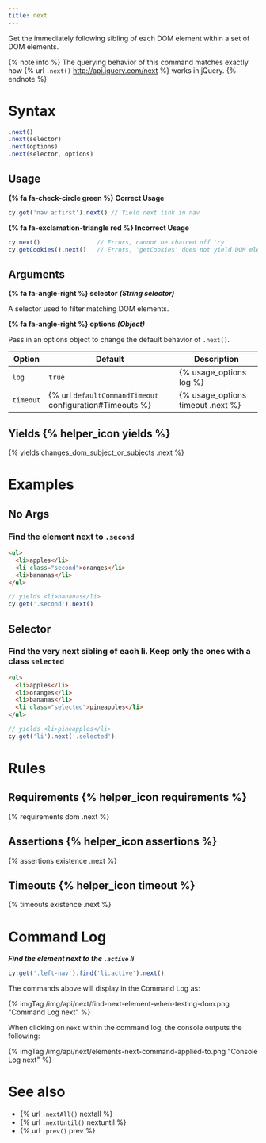 ```yaml
---
title: next
---
```


Get the immediately following sibling of each DOM element within a set of DOM elements.

{% note info %}
The querying behavior of this command matches exactly how {% url `.next()` http://api.jquery.com/next %} works in jQuery.
{% endnote %}

# Syntax

```javascript
.next()
.next(selector)
.next(options)
.next(selector, options)
```

## Usage

**{% fa fa-check-circle green %} Correct Usage**

```javascript
cy.get('nav a:first').next() // Yield next link in nav
```

**{% fa fa-exclamation-triangle red %} Incorrect Usage**

```javascript
cy.next()                // Errors, cannot be chained off 'cy'
cy.getCookies().next()   // Errors, 'getCookies' does not yield DOM element
```

## Arguments

**{% fa fa-angle-right %} selector**  ***(String selector)***

A selector used to filter matching DOM elements.

**{% fa fa-angle-right %} options**  ***(Object)***

Pass in an options object to change the default behavior of `.next()`.

Option | Default | Description
--- | --- | ---
`log` | `true` | {% usage_options log %}
`timeout` | {% url `defaultCommandTimeout` configuration#Timeouts %} | {% usage_options timeout .next %}

## Yields {% helper_icon yields %}

{% yields changes_dom_subject_or_subjects .next %}

# Examples

## No Args

### Find the element next to `.second`

```html
<ul>
  <li>apples</li>
  <li class="second">oranges</li>
  <li>bananas</li>
</ul>
```

```javascript
// yields <li>bananas</li>
cy.get('.second').next()
```

## Selector

### Find the very next sibling of each li. Keep only the ones with a class `selected`

```html
<ul>
  <li>apples</li>
  <li>oranges</li>
  <li>bananas</li>
  <li class="selected">pineapples</li>
</ul>
```

```javascript
// yields <li>pineapples</li>
cy.get('li').next('.selected')
```

# Rules

## Requirements {% helper_icon requirements %}

{% requirements dom .next %}

## Assertions {% helper_icon assertions %}

{% assertions existence .next %}

## Timeouts {% helper_icon timeout %}

{% timeouts existence .next %}

# Command Log

***Find the element next to the `.active` li***

```javascript
cy.get('.left-nav').find('li.active').next()
```

The commands above will display in the Command Log as:

{% imgTag /img/api/next/find-next-element-when-testing-dom.png "Command Log next" %}

When clicking on `next` within the command log, the console outputs the following:

{% imgTag /img/api/next/elements-next-command-applied-to.png "Console Log next" %}

# See also

- {% url `.nextAll()` nextall %}
- {% url `.nextUntil()` nextuntil %}
- {% url `.prev()` prev %}
